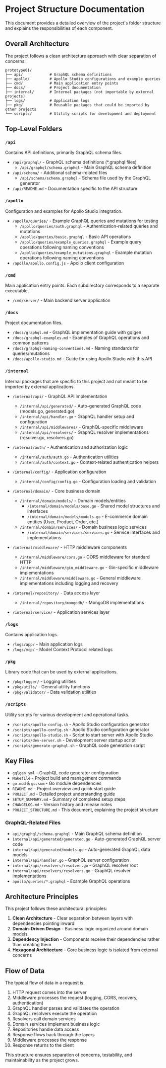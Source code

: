 # Project Structure Documentation

This document provides a detailed overview of the project's folder structure and explains the responsibilities of each component.

## Overall Architecture

The project follows a clean architecture approach with clear separation of concerns:

```
prototype01/
├── api/            # GraphQL schema definitions
├── apollo/         # Apollo Studio configurations and example queries
├── cmd/            # Main application entry points
├── docs/           # Project documentation
├── internal/       # Internal packages (not importable by external projects)
├── logs/           # Application logs
├── pkg/            # Reusable packages that could be imported by other projects
└── scripts/        # Utility scripts for development and deployment
```

## Top-Level Folders

### `/api`

Contains API definitions, primarily GraphQL schema files.

- `/api/graphql/` - GraphQL schema definitions (*.graphql files)
  - `/api/graphql/schema.graphql` - Main GraphQL schema definition
- `/api/schema/` - Additional schema-related files
  - `/api/schema/schema.graphql` - Schema file used by the GraphQL generator
- `/api/README.md` - Documentation specific to the API structure

### `/apollo`

Configuration and examples for Apollo Studio integration.

- `/apollo/queries/` - Example GraphQL queries and mutations for testing
  - `/apollo/queries/auth.graphql` - Authentication-related queries and mutations
  - `/apollo/queries/basic.graphql` - Basic API operations
  - `/apollo/queries/example_queries.graphql` - Example query operations following naming conventions
  - `/apollo/queries/example_mutations.graphql` - Example mutation operations following naming conventions
- `/apollo/apollo.config.js` - Apollo client configuration

### `/cmd`

Main application entry points. Each subdirectory corresponds to a separate executable.

- `/cmd/server/` - Main backend server application

### `/docs`

Project documentation files.

- `/docs/graphql.md` - GraphQL implementation guide with gqlgen
- `/docs/graphql-examples.md` - Examples of GraphQL operations and common patterns
- `/docs/graphql-naming-conventions.md` - Naming standards for queries/mutations
- `/docs/apollo-studio.md` - Guide for using Apollo Studio with this API

### `/internal`

Internal packages that are specific to this project and not meant to be imported by external applications.

- `/internal/api/` - GraphQL API implementation
  - `/internal/api/generated/` - Auto-generated GraphQL code (models.go, generated.go)
  - `/internal/api/handler.go` - GraphQL handler setup and configuration
  - `/internal/api/middlewares/` - GraphQL-specific middleware
  - `/internal/api/resolvers/` - GraphQL resolver implementations (resolver.go, resolvers.go)

- `/internal/auth/` - Authentication and authorization logic
  - `/internal/auth/auth.go` - Authentication utilities
  - `/internal/auth/context.go` - Context-related authentication helpers

- `/internal/config/` - Application configuration
  - `/internal/config/config.go` - Configuration loading and validation

- `/internal/domain/` - Core business domain
  - `/internal/domain/models/` - Domain models/entities
    - `/internal/domain/models/base.go` - Shared model structures and interfaces
    - `/internal/domain/models/models.go` - E-commerce domain entities (User, Product, Order, etc.)
  - `/internal/domain/services/` - Domain business logic services
    - `/internal/domain/services/services.go` - Service interfaces and implementations

- `/internal/middleware/` - HTTP middleware components
  - `/internal/middleware/cors.go` - CORS middleware for standard HTTP
  - `/internal/middleware/gin_middleware.go` - Gin-specific middleware implementations
  - `/internal/middleware/middleware.go` - General middleware implementations including logging and recovery

- `/internal/repository/` - Data access layer
  - `/internal/repository/mongodb/` - MongoDB implementations

- `/internal/service/` - Application services layer

### `/logs`

Contains application logs.

- `/logs/app/` - Main application logs
- `/logs/mcp/` - Model Context Protocol related logs

### `/pkg`

Library code that can be used by external applications.

- `/pkg/logger/` - Logging utilities
- `/pkg/utils/` - General utility functions
- `/pkg/validator/` - Data validation utilities

### `/scripts`

Utility scripts for various development and operational tasks.

- `/scripts/apollo-config.sh` - Apollo Studio configuration generator
- `/scripts/apollo-config.sh` - Apollo Studio configuration generator
- `/scripts/apollo-studio.sh` - Script to start server with Apollo Studio
- `/scripts/dev-server.sh` - Development server startup script
- `/scripts/generate-graphql.sh` - GraphQL code generation script

## Key Files

- `gqlgen.yml` - GraphQL code generator configuration
- `Makefile` - Project build and management commands
- `go.mod` & `go.sum` - Go module dependencies
- `README.md` - Project overview and quick start guide
- `PROJECT.md` - Detailed project understanding guide
- `SETUP_SUMMARY.md` - Summary of completed setup steps
- `CHANGELOG.md` - Version history and release notes
- `PROJECT_STRUCTURE.md` - This document, explaining the project structure

### GraphQL-Related Files

- `api/graphql/schema.graphql` - Main GraphQL schema definition
- `internal/api/generated/generated.go` - Auto-generated GraphQL server code
- `internal/api/generated/models.go` - Auto-generated GraphQL data models
- `internal/api/handler.go` - GraphQL server configuration
- `internal/api/resolvers/resolver.go` - GraphQL resolver root
- `internal/api/resolvers/resolvers.go` - GraphQL resolver implementations
- `apollo/queries/*.graphql` - Example GraphQL operations

## Architecture Principles

This project follows these architectural principles:

1. **Clean Architecture** - Clear separation between layers with dependencies pointing inward
2. **Domain-Driven Design** - Business logic organized around domain models
3. **Dependency Injection** - Components receive their dependencies rather than creating them
4. **Hexagonal Architecture** - Core business logic is isolated from external concerns

## Flow of Data

The typical flow of data in a request is:

1. HTTP request comes into the server
2. Middleware processes the request (logging, CORS, recovery, authentication)
3. GraphQL handler parses and validates the operation
4. GraphQL resolvers execute the operation
5. Resolvers call domain services
6. Domain services implement business logic
7. Repositories handle data access
8. Response flows back through the layers
9. Middleware processes the response
10. Response returns to the client

This structure ensures separation of concerns, testability, and maintainability as the project grows.

